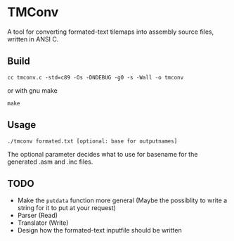 # TMConv

A tool for converting formated-text tilemaps into assembly source files, written in ANSI C.

## Build

```
cc tmconv.c -std=c89 -Os -DNDEBUG -g0 -s -Wall -o tmconv
```

or with gnu make

```
make
```

## Usage

```
./tmconv formated.txt [optional: base for outputnames]
```

The optional parameter decides what to use for basename for the generated .asm and .inc files.

## TODO

- Make the `putdata` function more general (Maybe the possiblity to write a string for it to put at your request)
- Parser (Read)
- Translator (Write)
- Design how the formated-text inputfile should be written
